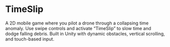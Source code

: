 # TimeSlip
A 2D mobile game where you pilot a drone through a collapsing time anomaly. Use swipe controls and activate “TimeSlip” to slow time and dodge falling debris. Built in Unity with dynamic obstacles, vertical scrolling, and touch-based input.
